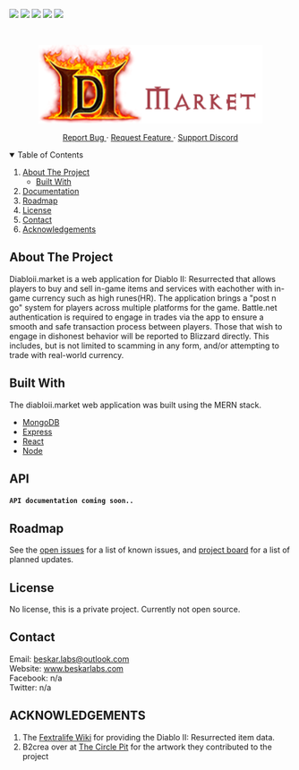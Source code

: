 <!--
*** Thanks for checking out the Best-README-Template. If you have a suggestion
*** that would make this better, please fork the repo and create a pull request
*** or simply open an issue with the tag "enhancement".
*** Thanks again! Now go create something AMAZING! :D
-->



<!-- PROJECT SHIELDS -->
<!--
*** I'm using markdown "reference style" links for readability.
*** Reference links are enclosed in brackets [ ] instead of parentheses ( ).
*** See the bottom of this document for the declaration of the reference variables
*** for contributors-url, forks-url, etc. This is an optional, concise syntax you may use.
*** https://www.markdownguide.org/basic-syntax/#reference-style-links
-->
[![][readme-shield]][readme-url]
![][version-shield]
![][contributors-shield]
![][issues-shield]
![][keywords-shield]



<!-- PROJECT LOGO -->
<br />
<p align="center">
  <a href="#">
    <img src="https://github.com/ALCHElVlY/d2r-market/blob/main/src/frontend/public/assets/logos/D2R-Market-Logo-03.png"
         alt="Logo" width="400" height="140">
  </a>

  <p align="center">
    <a href="https://github.com/ALCHElVlY/diablo-market-public/issues/new?assignees=&labels=&template=bug_report.md&title=" target="_blank">
      Report Bug
    </a>
    ·
    <a href="https://github.com/ALCHElVlY/diablo-market-public/issues/new?assignees=&labels=&template=feature_request.md&title=" target="_blank">
      Request Feature
    </a>
    ·
    <a href="https://discord.gg/WqunCan">Support Discord</a>
  </p>
</p>

<!-- TABLE OF CONTENTS -->
<details open="open">
  <summary>Table of Contents</summary>
  <ol>
    <li>
      <a href="#about-the-project">About The Project</a>
      <ul>
        <li><a href="#built-with">Built With</a></li>
      </ul>
    </li>
    <li><a href="#docs">Documentation</a></li>
    <li><a href="#roadmap">Roadmap</a></li>
    <li><a href="#license">License</a></li>
    <li><a href="#contact">Contact</a></li>
    <li><a href="#acknowledgements">Acknowledgements</a></li>
  </ol>
</details>

<!-- ABOUT THE PROJECT -->
## About The Project

<!-- [![Product Name Screen Shot][product-screenshot]](https://example.com) -->

<p>
   Diabloii.market is a web application for Diablo II: Resurrected that allows players to buy and sell in-game items and services with eachother with in-game currency such as high runes(HR).
   The application brings a "post n go" system for players across multiple platforms for the game.
   Battle.net authentication is required to engage in trades via the app to ensure a smooth and safe transaction process between players.
   Those that wish to engage in dishonest behavior will be reported to Blizzard directly. This includes, but is not limited to scamming in any form, and/or attempting to trade with real-world currency.
</p>

## Built With

The diabloii.market web application was built using the MERN stack.
* [MongoDB](https://www.mongodb.com/cloud)
* [Express](http://expressjs.com/)
* [React](https://reactjs.org/)
* [Node](https://nodejs.org/en/)

<!-- API Documentation -->
## API

<code>__API documentation coming soon..__</code>

<!-- ROADMAP   [project board](https://github.com/users/ALCHElVlY/projects/3)-->
## Roadmap

See the [open issues](https://github.com/ALCHElVlY/diablo-market-public/issues) for a list of known issues, and <a href="https://github.com/users/ALCHElVlY/projects/3" target="_blank">project board</a> for a list of planned updates.

<!-- LICENSE -->
## License

No license, this is a private project. Currently not open source.

<!-- CONTACT -->
## Contact

Email: beskar.labs@outlook.com<br>
Website: www.beskarlabs.com<br>
Facebook: n/a<br>
Twitter: n/a

<!-- ACKNOWLEDGEMENTS -->
## ACKNOWLEDGEMENTS

<ol>
  <li>
    The <a href='https://diablo2.wiki.fextralife.com' target='_blank'>Fextralife Wiki</a> for providing the Diablo II: Resurrected item data.
  </li>
  <li>
    B2crea over at <a href='http://www.thecirclepit.com/' target='_blank'>The Circle Pit</a> for the artwork they contributed to the project
  </li>
</ol>

<!-- MARKDOWN LINKS & IMAGES -->
<!-- https://www.markdownguide.org/basic-syntax/#reference-style-links -->
[readme-shield]: https://img.shields.io/badge/readme%20style-standard-blue.svg?style=for-the-badge
[readme-url]: https://github.com/ALCHElVlY/d2r-market#readme
[version-shield]: https://img.shields.io/github/package-json/version/ALCHElVlY/diablo-market-public?color=blue&style=for-the-badge
[issues-shield]: https://img.shields.io/github/issues/ALCHElVlY/diablo-market-public?color=blue&style=for-the-badge
[contributors-shield]: https://img.shields.io/github/contributors/ALCHElVlY/diablo-market-public?color=blue&style=for-the-badge
[keywords-shield]: https://img.shields.io/github/package-json/keywords/ALCHElVlY/diablo-market-public?color=blue&style=for-the-badge
